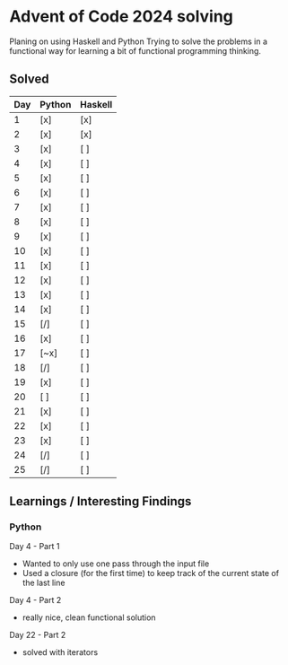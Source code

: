 # Advent of Code 2024 solving
Planing on using Haskell and Python
Trying to solve the problems in a functional way for learning a bit of functional programming thinking.

## Solved
| Day | Python | Haskell |
|-----|--------|---------|
| 1   | \[x\]  | \[x\]   |
| 2   | \[x\]  | \[x\]   |
| 3   | \[x\]  | \[ \]   |
| 4   | \[x\]  | \[ \]   |
| 5   | \[x\]  | \[ \]   |
| 6   | \[x\]  | \[ \]   |
| 7   | \[x\]  | \[ \]   |
| 8   | \[x\]  | \[ \]   |
| 9   | \[x\]  | \[ \]   |
| 10  | \[x\]  | \[ \]   |
| 11  | \[x\]  | \[ \]   |
| 12  | \[x\]  | \[ \]   |
| 13  | \[x\]  | \[ \]   |
| 14  | \[x\]  | \[ \]   |
| 15  | \[/\]  | \[ \]   |
| 16  | \[x\]  | \[ \]   |
| 17  | \[~x\] | \[ \]   |
| 18  | \[/\]  | \[ \]   |
| 19  | \[x\]  | \[ \]   |
| 20  | \[ \]  | \[ \]   |
| 21  | \[x\]  | \[ \]   |
| 22  | \[x\]  | \[ \]   |
| 23  | \[x\]  | \[ \]   |
| 24  | \[/\]  | \[ \]   |
| 25  | \[/\]  | \[ \]   |

## Learnings / Interesting Findings

### Python

Day 4 - Part 1
- Wanted to only use one pass through the input file
- Used a closure (for the first time) to keep track of the current state of the last line

Day 4 - Part 2
  - really nice, clean functional solution

Day 22 - Part 2
- solved with iterators
